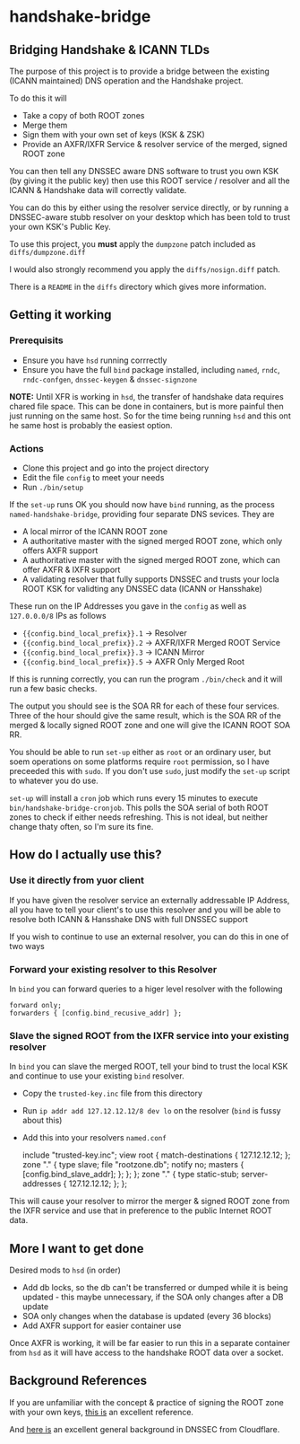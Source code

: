 # handshake-bridge
## Bridging Handshake &amp; ICANN TLDs

The purpose of this project is to provide a bridge between the existing (ICANN maintained) DNS operation and the Handshake project.

To do this it will
- Take a copy of both ROOT zones
- Merge them
- Sign them with your own set of keys (KSK & ZSK)
- Provide an AXFR/IXFR Service & resolver service of the merged, signed ROOT zone

You can then tell any DNSSEC aware DNS software to trust you own KSK (by giving it the public key) then use this ROOT service / resolver
and all the ICANN & Handshake data will correctly validate.

You can do this by either using the resolver service directly, or by running a DNSSEC-aware stubb resolver on your desktop
which has been told to trust your own KSK's Public Key.


To use this project, you **must** apply the `dumpzone` patch included as `diffs/dumpzone.diff`

I would also strongly recommend you apply the `diffs/nosign.diff` patch.

There is a `README` in the `diffs` directory which gives more information.



## Getting it working

### Prerequisits

- Ensure you have `hsd` running corrrectly
- Ensure you have the full `bind` package installed, including `named`, `rndc`, `rndc-confgen`, `dnssec-keygen` & `dnssec-signzone`


**NOTE:** Until XFR is working in `hsd`, the transfer of handshake data requires chared file space. This can be done in containers, but is more painful
then just running on the same host. So for the time being running `hsd` and this ont he same host is probably the easiest option.



### Actions

- Clone this project and go into the project directory
- Edit the file `config` to meet your needs
- Run `./bin/setup`

If the `set-up` runs OK you should now have `bind` running, as the process `named-handshake-bridge`, providing four separate DNS sevices. They are
- A local mirror of the ICANN ROOT zone
- A authoritative master with the signed merged ROOT zone, which only offers AXFR support
- A authoritative master with the signed merged ROOT zone, which can offer AXFR & IXFR support
- A validating resolver that fully supports DNSSEC and trusts your locla ROOT KSK for validting any DNSSEC data (ICANN or Hansshake)

These run on the IP Addresses you gave in the `config` as well as `127.0.0.0/8` IPs as follows
- `{{config.bind_local_prefix}}.1` -> Resolver
- `{{config.bind_local_prefix}}.2` -> AXFR/IXFR Merged ROOT Service
- `{{config.bind_local_prefix}}.3` -> ICANN Mirror
- `{{config.bind_local_prefix}}.5` -> AXFR Only Merged Root



If this is running correctly, you can run the program `./bin/check` and it will run a few basic checks.

The output you should see is the SOA RR for each of these four services. Three of the hour should give the same result, 
which is the SOA RR of the merged & locally signed ROOT zone and one will give the ICANN ROOT SOA RR.


You should be able to run `set-up` either as `root` or an ordinary user, but soem operations on some platforms
require `root` permission, so I have preceeded this with `sudo`. If you don't use `sudo`, just modify the `set-up`
script to whatever you do use.

`set-up` will install a `cron` job which runs every 15 minutes to execute `bin/handshake-bridge-cronjob`. This
polls the SOA serial of both ROOT zones to check if either needs refreshing. This is not ideal, but neither change
thaty often, so I'm sure its fine.



## How do I actually use this?



### Use it directly from yuor client

If you have given the resolver service an externally addressable IP Address, all you have to tell your client's to
use this resolver and you will be able to resolve both ICANN & Hansshake DNS with full DNSSEC support

If you wish to continue to use an external resolver, you can do this in one of two ways



### Forward your existing resolver to this Resolver

In `bind` you can forward queries to a higer level resolver with the following

	forward only;
	forwarders { [config.bind_recusive_addr] };



### Slave the signed ROOT from the IXFR service into your existing resolver

In `bind` you can slave the merged ROOT, tell your bind to trust the local KSK and continue to use your 
existing `bind` resolver.

- Copy the `trusted-key.inc` file from this directory
- Run `ip addr add 127.12.12.12/8 dev lo` on the resolver (`bind` is fussy about this)
- Add this into your resolvers `named.conf`

	include "trusted-key.inc";
	view root {
		match-destinations { 127.12.12.12; };
		zone "." {
			type slave;
			file "rootzone.db";
			notify no;
			masters { [config.bind_slave_addr]; };
			};
		};
	zone "." { type static-stub; server-addresses { 127.12.12.12; }; };

This will cause your resolver to mirror the merger & signed ROOT zone from the IXFR service and use
that in preference to the public Internet ROOT data.



## More I want to get done

Desired mods to `hsd` (in order)

- Add db locks, so the db can't be transferred or dumped while it is being updated - this maybe unnecessary,
if the SOA only changes after a DB update
- SOA only changes when the database is updated (every 36 blocks)
- Add AXFR support for easier container use


Once AXFR is working, it will be far easier to run this in a separate container from `hsd` as it will have access to the handshake ROOT 
data over a socket.



## Background References

If you are unfamiliar with the concept & practice of signing the ROOT zone with your own keys, 
[this is](https://dnsworkshop.de/local-augmented-root-zone.html) an excellent reference.

And [here is](https://www.cloudflare.com/dns/dnssec/how-dnssec-works/) an excellent
general background in DNSSEC from Cloudflare.
